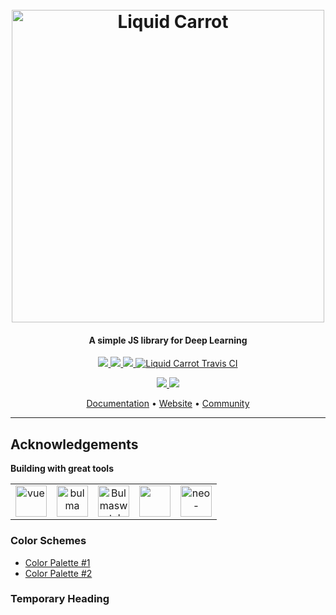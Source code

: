 <h1 align="center">
  <br>
  <a href="https://www.liquidcarrot.io">
    <img src="https://i.imgur.com/ECqkvko.png" alt="Liquid Carrot" width="500">
  </a>
  <br>
</h1>

<h4 align="center">A simple JS library for Deep Learning</h4>

<p align="center">
  <a href="https://www.npmjs.com/package/@liquid-carrot/carrot">
      <img src="https://img.shields.io/npm/dm/@liquid-carrot/carrot.svg">
  </a>
  <a href="https://www.npmjs.com/package/@liquid-carrot/carrot">
    <img src="https://img.shields.io/npm/v/@liquid-carrot/carrot.svg">
  </a>
  <a href="https://coveralls.io/github/liquidcarrot/carrot?branch=master">
    <img src="https://coveralls.io/repos/github/liquidcarrot/carrot/badge.svg?branch=master">
  </a>
  <a href="https://travis-ci.org/liquidcarrot/carrot">
    <img src="https://travis-ci.org/liquidcarrot/carrot.svg?branch=master" alt="Liquid Carrot Travis CI">
  </a>
</p>

<p align="center">
  <a href="https://github.com/liquidcarrot/carrot/blob/master/LICENSE">
    <img src="https://img.shields.io/badge/License-MIT-blue.svg">
  </a>
  <a href="https://www.liquidcarrot.io">
    <img src="https://img.shields.io/badge/Made%20with%20%E2%99%A5%20by-Liquid%20Carrot-ff1414.svg">
  </a>
</p>

<p align="center">
  <a href="https://liquidcarrot.github.io/carrot">Documentation</a> •
  <a href="https://www.liquidcarrot.io">Website</a> •
  <a href="https://twitter.com/LiquidCarrotAI">Community</a>
</p>

_____
## Acknowledgements

**Building with great tools**

<table align="center">
  <tbody align="center">
    <tr align="center">
      <td align="center">
        <a href="https://vuejs.org/">
          <img src="https://vuejs.org/images/logo.png" alt="vue" width="50px">
        </a>
      </td>
      <td align="center">
        <a href="https://bulma.io/">
          <img src="https://bulma.io/images/bulma-logo.png" alt="bulma" width="50px">
        </a>
      </td>
      <td align="center">
        <a href="https://jenil.github.io/bulmaswatch/">
          <img src="https://jenil.github.io/bulmaswatch/assets/icons/apple-touch-icon-144x144.png" alt="Bulmaswatch" width="50px">
        </a>
      </td>
      <td align="center">
        <a href="https://lodash.com/">
          <img src="https://lodash.com/assets/img/lodash.svg" alt="" width="50px">
        </a>
      </td>
      <td align="center">
        <a href="https://www.npmjs.com/package/neo-async">
          <img src="https://raw.githubusercontent.com/wiki/suguru03/neo-async/images/neo_async_v2.png" alt="neo-async" width="50px">
        </a>
      </td>
    </tr>
  </tbody>
</table>

### Color Schemes

- [Color Palette #1](https://mycolor.space/?hex=%235ECB43&sub=1)
- [Color Palette #2](https://mycolor.space/?hex=%23FF6513&sub=1)

### Temporary Heading
